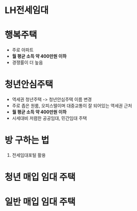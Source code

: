 # LH전세임대

# 행복주택
- 주로 아파트
- **월 평균 소득 약 400만원 이하**
- 경쟁률이 더 높음

# 청년안심주택
- 역세권 청년주택 -> 청년안심주택 이름 변경
- 주로 좁은 원룸, 오피스텔이며 대중교통이 잘 되어있는 역세권 근처
- **월 평균 소득 약 400만원 이하**
- 시세대비 저렴한 공공임대, 민간임대 주택
# 방 구하는 법
1. 전세임대포털 활용


# 청년 매입 임대 주택
# 일반 매입 임대 주택
